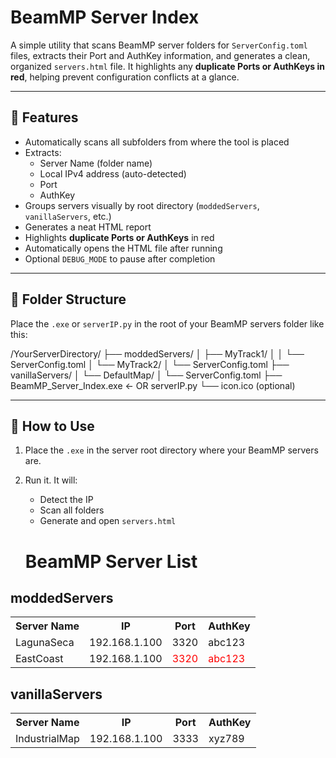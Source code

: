 # BeamMP Server Index

A simple utility that scans BeamMP server folders for `ServerConfig.toml` files, extracts their Port and AuthKey information, and generates a clean, organized `servers.html` file. It highlights any **duplicate Ports or AuthKeys in red**, helping prevent configuration conflicts at a glance.

---

## 🔧 Features

- Automatically scans all subfolders from where the tool is placed
- Extracts:
  - Server Name (folder name)
  - Local IPv4 address (auto-detected)
  - Port
  - AuthKey
- Groups servers visually by root directory (`moddedServers`, `vanillaServers`, etc.)
- Generates a neat HTML report
- Highlights **duplicate Ports or AuthKeys** in red
- Automatically opens the HTML file after running
- Optional `DEBUG_MODE` to pause after completion

---

## 📂 Folder Structure

Place the `.exe` or `serverIP.py` in the root of your BeamMP servers folder like this:

/YourServerDirectory/
├── moddedServers/
│ ├── MyTrack1/
│ │ └── ServerConfig.toml
│ └── MyTrack2/
│ └── ServerConfig.toml
├── vanillaServers/
│ └── DefaultMap/
│ └── ServerConfig.toml
├── BeamMP_Server_Index.exe ← OR serverIP.py
└── icon.ico (optional)


---

## 🚀 How to Use
1. Place the `.exe` in the server root directory where your BeamMP servers are.
2. Run it. It will:
   - Detect the IP
   - Scan all folders
   - Generate and open `servers.html`
  
   <h1>BeamMP Server List</h1>

<h2>moddedServers</h2>
<table>
<tr><th>Server Name</th><th>IP</th><th>Port</th><th>AuthKey</th></tr>
<tr><td>LagunaSeca</td><td>192.168.1.100</td><td>3320</td><td>abc123</td></tr>
<tr><td>EastCoast</td><td>192.168.1.100</td><td style="color:red">3320</td><td style="color:red">abc123</td></tr>
</table>

<h2>vanillaServers</h2>
<table>
<tr><th>Server Name</th><th>IP</th><th>Port</th><th>AuthKey</th></tr>
<tr><td>IndustrialMap</td><td>192.168.1.100</td><td>3333</td><td>xyz789</td></tr>
</table>
